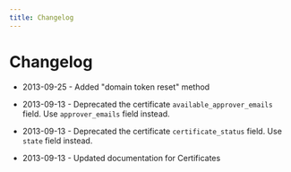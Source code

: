 ```yaml
---
title: Changelog
---
```


# Changelog

- 2013-09-25 - Added "domain token reset" method

- 2013-09-13 - Deprecated the certificate `available_approver_emails` field. Use `approver_emails` field instead.

- 2013-09-13 - Deprecated the certificate `certificate_status` field. Use `state` field instead.

- 2013-09-13 - Updated documentation for Certificates

